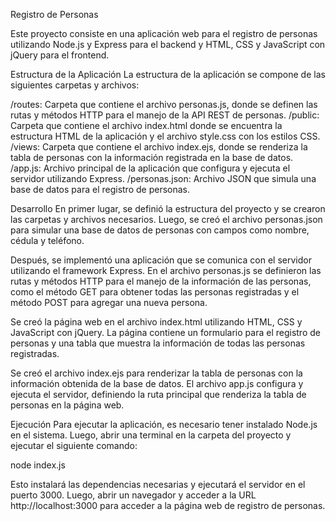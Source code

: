 Registro de Personas

Este proyecto consiste en una aplicación web para el registro de personas utilizando Node.js y Express para el backend y HTML, CSS y JavaScript con jQuery para el frontend.

Estructura de la Aplicación
La estructura de la aplicación se compone de las siguientes carpetas y archivos:

/routes: Carpeta que contiene el archivo personas.js, donde se definen las rutas y métodos HTTP para el manejo de la API REST de personas.
/public: Carpeta que contiene el archivo index.html donde se encuentra la estructura HTML de la aplicación y el archivo style.css con los estilos CSS.
/views: Carpeta que contiene el archivo index.ejs, donde se renderiza la tabla de personas con la información registrada en la base de datos.
/app.js: Archivo principal de la aplicación que configura y ejecuta el servidor utilizando Express.
/personas.json: Archivo JSON que simula una base de datos para el registro de personas.

Desarrollo
En primer lugar, se definió la estructura del proyecto y se crearon las carpetas y archivos necesarios. Luego, se creó el archivo personas.json para simular una base de datos de personas con campos como nombre, cédula y teléfono.

Después, se implementó una aplicación que se comunica con el servidor utilizando el framework Express. En el archivo personas.js se definieron las rutas y métodos HTTP para el manejo de la información de las personas, como el método GET para obtener todas las personas registradas y el método POST para agregar una nueva persona.

Se creó la página web en el archivo index.html utilizando HTML, CSS y JavaScript con jQuery. La página contiene un formulario para el registro de personas y una tabla que muestra la información de todas las personas registradas.

Se creó el archivo index.ejs para renderizar la tabla de personas con la información obtenida de la base de datos. El archivo app.js configura y ejecuta el servidor, definiendo la ruta principal que renderiza la tabla de personas en la página web.

Ejecución
Para ejecutar la aplicación, es necesario tener instalado Node.js en el sistema. Luego, abrir una terminal en la carpeta del proyecto y ejecutar el siguiente comando:

   node index.js

Esto instalará las dependencias necesarias y ejecutará el servidor en el puerto 3000. Luego, abrir un navegador y acceder a la URL http://localhost:3000 para acceder a la página web de registro de personas.